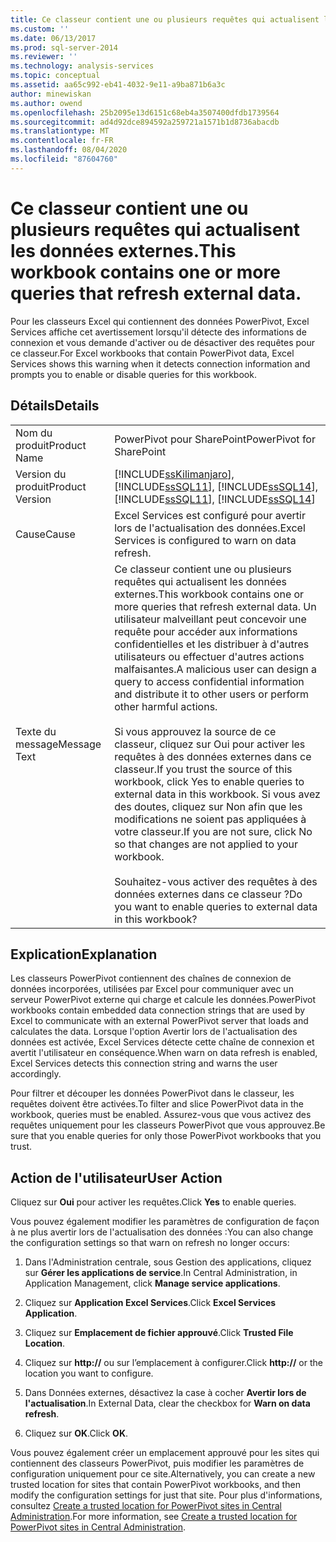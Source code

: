 ```yaml
---
title: Ce classeur contient une ou plusieurs requêtes qui actualisent les données externes. | Microsoft Docs
ms.custom: ''
ms.date: 06/13/2017
ms.prod: sql-server-2014
ms.reviewer: ''
ms.technology: analysis-services
ms.topic: conceptual
ms.assetid: aa65c992-eb41-4032-9e11-a9ba871b6a3c
author: minewiskan
ms.author: owend
ms.openlocfilehash: 25b2095e13d6151c68eb4a3507400dfdb1739564
ms.sourcegitcommit: ad4d92dce894592a259721a1571b1d8736abacdb
ms.translationtype: MT
ms.contentlocale: fr-FR
ms.lasthandoff: 08/04/2020
ms.locfileid: "87604760"
---
```

# <a name="this-workbook-contains-one-or-more-queries-that-refresh-external-data"></a><span data-ttu-id="96e4a-103">Ce classeur contient une ou plusieurs requêtes qui actualisent les données externes.</span><span class="sxs-lookup"><span data-stu-id="96e4a-103">This workbook contains one or more queries that refresh external data.</span></span>
  <span data-ttu-id="96e4a-104">Pour les classeurs Excel qui contiennent des données PowerPivot, Excel Services affiche cet avertissement lorsqu'il détecte des informations de connexion et vous demande d'activer ou de désactiver des requêtes pour ce classeur.</span><span class="sxs-lookup"><span data-stu-id="96e4a-104">For Excel workbooks that contain PowerPivot data, Excel Services shows this warning when it detects connection information and prompts you to enable or disable queries for this workbook.</span></span>  
  
## <a name="details"></a><span data-ttu-id="96e4a-105">Détails</span><span class="sxs-lookup"><span data-stu-id="96e4a-105">Details</span></span>  
  
|||  
|-|-|  
|<span data-ttu-id="96e4a-106">Nom du produit</span><span class="sxs-lookup"><span data-stu-id="96e4a-106">Product Name</span></span>|<span data-ttu-id="96e4a-107">PowerPivot pour SharePoint</span><span class="sxs-lookup"><span data-stu-id="96e4a-107">PowerPivot for SharePoint</span></span>|  
|<span data-ttu-id="96e4a-108">Version du produit</span><span class="sxs-lookup"><span data-stu-id="96e4a-108">Product Version</span></span>|[!INCLUDE[ssKilimanjaro](../../includes/sskilimanjaro-md.md)]<span data-ttu-id="96e4a-109">, [!INCLUDE[ssSQL11](../../includes/sssql11-md.md)], [!INCLUDE[ssSQL14](../../includes/sssql14-md.md)]</span><span class="sxs-lookup"><span data-stu-id="96e4a-109">, [!INCLUDE[ssSQL11](../../includes/sssql11-md.md)], [!INCLUDE[ssSQL14](../../includes/sssql14-md.md)]</span></span>|  
|<span data-ttu-id="96e4a-110">Cause</span><span class="sxs-lookup"><span data-stu-id="96e4a-110">Cause</span></span>|<span data-ttu-id="96e4a-111">Excel Services est configuré pour avertir lors de l'actualisation des données.</span><span class="sxs-lookup"><span data-stu-id="96e4a-111">Excel Services is configured to warn on data refresh.</span></span>|  
|<span data-ttu-id="96e4a-112">Texte du message</span><span class="sxs-lookup"><span data-stu-id="96e4a-112">Message Text</span></span>|<span data-ttu-id="96e4a-113">Ce classeur contient une ou plusieurs requêtes qui actualisent les données externes.</span><span class="sxs-lookup"><span data-stu-id="96e4a-113">This workbook contains one or more queries that refresh external data.</span></span> <span data-ttu-id="96e4a-114">Un utilisateur malveillant peut concevoir une requête pour accéder aux informations confidentielles et les distribuer à d'autres utilisateurs ou effectuer d'autres actions malfaisantes.</span><span class="sxs-lookup"><span data-stu-id="96e4a-114">A malicious user can design a query to access confidential information and distribute it to other users or perform other harmful actions.</span></span><br /><br /> <span data-ttu-id="96e4a-115">Si vous approuvez la source de ce classeur, cliquez sur Oui pour activer les requêtes à des données externes dans ce classeur.</span><span class="sxs-lookup"><span data-stu-id="96e4a-115">If you trust the source of this workbook, click Yes to enable queries to external data in this workbook.</span></span> <span data-ttu-id="96e4a-116">Si vous avez des doutes, cliquez sur Non afin que les modifications ne soient pas appliquées à votre classeur.</span><span class="sxs-lookup"><span data-stu-id="96e4a-116">If you are not sure, click No so that changes are not applied to your workbook.</span></span><br /><br /> <span data-ttu-id="96e4a-117">Souhaitez-vous activer des requêtes à des données externes dans ce classeur ?</span><span class="sxs-lookup"><span data-stu-id="96e4a-117">Do you want to enable queries to external data in this workbook?</span></span>|  
  
## <a name="explanation"></a><span data-ttu-id="96e4a-118">Explication</span><span class="sxs-lookup"><span data-stu-id="96e4a-118">Explanation</span></span>  
 <span data-ttu-id="96e4a-119">Les classeurs PowerPivot contiennent des chaînes de connexion de données incorporées, utilisées par Excel pour communiquer avec un serveur PowerPivot externe qui charge et calcule les données.</span><span class="sxs-lookup"><span data-stu-id="96e4a-119">PowerPivot workbooks contain embedded data connection strings that are used by Excel to communicate with an external PowerPivot server that loads and calculates the data.</span></span> <span data-ttu-id="96e4a-120">Lorsque l'option Avertir lors de l'actualisation des données est activée, Excel Services détecte cette chaîne de connexion et avertit l'utilisateur en conséquence.</span><span class="sxs-lookup"><span data-stu-id="96e4a-120">When warn on data refresh is enabled, Excel Services detects this connection string and warns the user accordingly.</span></span>  
  
 <span data-ttu-id="96e4a-121">Pour filtrer et découper les données PowerPivot dans le classeur, les requêtes doivent être activées.</span><span class="sxs-lookup"><span data-stu-id="96e4a-121">To filter and slice PowerPivot data in the workbook, queries must be enabled.</span></span> <span data-ttu-id="96e4a-122">Assurez-vous que vous activez des requêtes uniquement pour les classeurs PowerPivot que vous approuvez.</span><span class="sxs-lookup"><span data-stu-id="96e4a-122">Be sure that you enable queries for only those PowerPivot workbooks that you trust.</span></span>  
  
## <a name="user-action"></a><span data-ttu-id="96e4a-123">Action de l'utilisateur</span><span class="sxs-lookup"><span data-stu-id="96e4a-123">User Action</span></span>  
 <span data-ttu-id="96e4a-124">Cliquez sur **Oui** pour activer les requêtes.</span><span class="sxs-lookup"><span data-stu-id="96e4a-124">Click **Yes** to enable queries.</span></span>  
  
 <span data-ttu-id="96e4a-125">Vous pouvez également modifier les paramètres de configuration de façon à ne plus avertir lors de l'actualisation des données :</span><span class="sxs-lookup"><span data-stu-id="96e4a-125">You can also change the configuration settings so that warn on refresh no longer occurs:</span></span>  
  
1.  <span data-ttu-id="96e4a-126">Dans l'Administration centrale, sous Gestion des applications, cliquez sur **Gérer les applications de service**.</span><span class="sxs-lookup"><span data-stu-id="96e4a-126">In Central Administration, in Application Management, click **Manage service applications**.</span></span>  
  
2.  <span data-ttu-id="96e4a-127">Cliquez sur **Application Excel Services**.</span><span class="sxs-lookup"><span data-stu-id="96e4a-127">Click **Excel Services Application**.</span></span>  
  
3.  <span data-ttu-id="96e4a-128">Cliquez sur **Emplacement de fichier approuvé**.</span><span class="sxs-lookup"><span data-stu-id="96e4a-128">Click **Trusted File Location**.</span></span>  
  
4.  <span data-ttu-id="96e4a-129">Cliquez sur **http://** ou sur l’emplacement à configurer.</span><span class="sxs-lookup"><span data-stu-id="96e4a-129">Click **http://** or the location you want to configure.</span></span>  
  
5.  <span data-ttu-id="96e4a-130">Dans Données externes, désactivez la case à cocher **Avertir lors de l'actualisation**.</span><span class="sxs-lookup"><span data-stu-id="96e4a-130">In External Data, clear the checkbox for **Warn on data refresh**.</span></span>  
  
6.  <span data-ttu-id="96e4a-131">Cliquez sur **OK**.</span><span class="sxs-lookup"><span data-stu-id="96e4a-131">Click **OK**.</span></span>  
  
 <span data-ttu-id="96e4a-132">Vous pouvez également créer un emplacement approuvé pour les sites qui contiennent des classeurs PowerPivot, puis modifier les paramètres de configuration uniquement pour ce site.</span><span class="sxs-lookup"><span data-stu-id="96e4a-132">Alternatively, you can create a new trusted location for sites that contain PowerPivot workbooks, and then modify the configuration settings for just that site.</span></span> <span data-ttu-id="96e4a-133">Pour plus d'informations, consultez [Create a trusted location for PowerPivot sites in Central Administration](create-a-trusted-location-for-power-pivot-sites-in-central-administration.md).</span><span class="sxs-lookup"><span data-stu-id="96e4a-133">For more information, see [Create a trusted location for PowerPivot sites in Central Administration](create-a-trusted-location-for-power-pivot-sites-in-central-administration.md).</span></span>  
  
  
